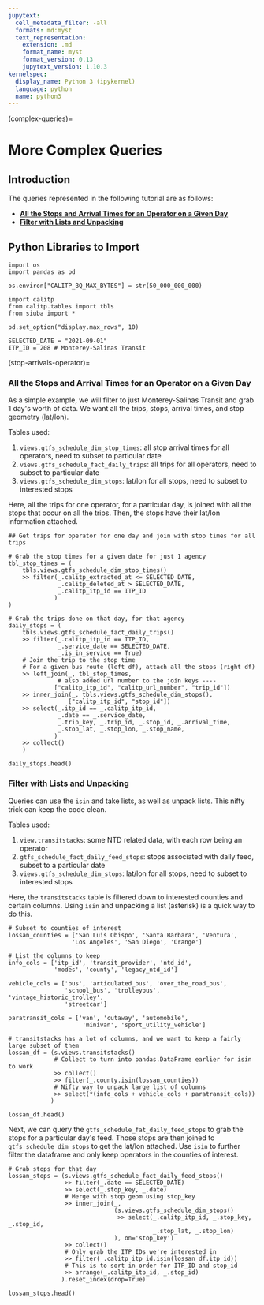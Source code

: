 ```yaml
---
jupytext:
  cell_metadata_filter: -all
  formats: md:myst
  text_representation:
    extension: .md
    format_name: myst
    format_version: 0.13
    jupytext_version: 1.10.3
kernelspec:
  display_name: Python 3 (ipykernel)
  language: python
  name: python3
---
```

(complex-queries)=
# More Complex Queries

## Introduction

The queries represented in the following tutorial are as follows:
* [**All the Stops and Arrival Times for an Operator on a Given Day**](stop-arrivals-operator)
* [**Filter with Lists and Unpacking**](#filter-with-lists-and-unpacking)

## Python Libraries to Import

```{code-cell}
import os
import pandas as pd

os.environ["CALITP_BQ_MAX_BYTES"] = str(50_000_000_000)

import calitp
from calitp.tables import tbls
from siuba import *

pd.set_option("display.max_rows", 10)

SELECTED_DATE = "2021-09-01"
ITP_ID = 208 # Monterey-Salinas Transit
```

(stop-arrivals-operator)=
### All the Stops and Arrival Times for an Operator on a Given Day

As a simple example, we will filter to just Monterey-Salinas Transit and grab 1 day's worth of data. We want all the trips, stops, arrival times, and stop geometry (lat/lon).

Tables used:
1. `views.gtfs_schedule_dim_stop_times`: all stop arrival times for all operators, need to subset to particular date
1. `views.gtfs_schedule_fact_daily_trips`: all trips for all operators, need to subset to particular date
1. `views.gtfs_schedule_dim_stops`: lat/lon for all stops, need to subset to interested stops

Here, all the trips for one operator, for a particular day, is joined with all the stops that occur on all the trips. Then, the stops have their lat/lon information attached.

```{code-cell}
## Get trips for operator for one day and join with stop times for all trips

# Grab the stop times for a given date for just 1 agency
tbl_stop_times = (
    tbls.views.gtfs_schedule_dim_stop_times()
    >> filter(_.calitp_extracted_at <= SELECTED_DATE,
              _.calitp_deleted_at > SELECTED_DATE,
              _.calitp_itp_id == ITP_ID
             )
)

# Grab the trips done on that day, for that agency
daily_stops = (
    tbls.views.gtfs_schedule_fact_daily_trips()
    >> filter(_.calitp_itp_id == ITP_ID,
              _.service_date == SELECTED_DATE,
              _.is_in_service == True)
    # Join the trip to the stop time
    # For a given bus route (left df), attach all the stops (right df)
    >> left_join(_, tbl_stop_times,
              # also added url number to the join keys ----
             ["calitp_itp_id", "calitp_url_number", "trip_id"])
    >> inner_join(_, tbls.views.gtfs_schedule_dim_stops(),
                 ["calitp_itp_id", "stop_id"])
    >> select(_.itp_id == _.calitp_itp_id,
              _.date == _.service_date,
              _.trip_key, _.trip_id, _.stop_id, _.arrival_time,
              _.stop_lat, _.stop_lon, _.stop_name,
             )
    >> collect()
    )

daily_stops.head()
```

### Filter with Lists and Unpacking

Queries can use the `isin` and take lists, as well as unpack lists. This nifty trick can keep the code clean.

Tables used:
1. `view.transitstacks`: some NTD related data, with each row being an operator
1. `gtfs_schedule_fact_daily_feed_stops`: stops associated with daily feed, subset to a particular date
1. `views.gtfs_schedule_dim_stops`: lat/lon for all stops, need to subset to interested stops

Here, the `transitstacks` table is filtered down to interested counties and certain columns. Using `isin` and unpacking a list (asterisk) is a quick way to do this.

```{code-cell}
# Subset to counties of interest
lossan_counties = ['San Luis Obispo', 'Santa Barbara', 'Ventura',
                  'Los Angeles', 'San Diego', 'Orange']

# List the columns to keep
info_cols = ['itp_id', 'transit_provider', 'ntd_id',
             'modes', 'county', 'legacy_ntd_id']

vehicle_cols = ['bus', 'articulated_bus', 'over_the_road_bus',
                'school_bus', 'trolleybus', 'vintage_historic_trolley',
                'streetcar']

paratransit_cols = ['van', 'cutaway', 'automobile',
                     'minivan', 'sport_utility_vehicle']

# transitstacks has a lot of columns, and we want to keep a fairly large subset of them
lossan_df = (s.views.transitstacks()
             # Collect to turn into pandas.DataFrame earlier for isin to work
             >> collect()
             >> filter(_.county.isin(lossan_counties))
             # Nifty way to unpack large list of columns
             >> select(*(info_cols + vehicle_cols + paratransit_cols))
            )

lossan_df.head()
```

Next, we can query the `gtfs_schedule_fat_daily_feed_stops` to grab the stops for a particular day's feed. Those stops are then joined to `gtfs_schedule_dim_stops` to get the lat/lon attached. Use `isin` to further filter the dataframe and only keep operators in the counties of interest.

```{code-cell}
# Grab stops for that day
lossan_stops = (s.views.gtfs_schedule_fact_daily_feed_stops()
                >> filter(_.date == SELECTED_DATE)
                >> select(_.stop_key, _.date)
                # Merge with stop geom using stop_key
                >> inner_join(_,
                              (s.views.gtfs_schedule_dim_stops()
                               >> select(_.calitp_itp_id, _.stop_key, _.stop_id,
                                         _.stop_lat, _.stop_lon)
                              ), on='stop_key')
                >> collect()
                # Only grab the ITP IDs we're interested in
                >> filter(_.calitp_itp_id.isin(lossan_df.itp_id))
                # This is to sort in order for ITP_ID and stop_id
                >> arrange(_.calitp_itp_id, _.stop_id)
               ).reset_index(drop=True)

lossan_stops.head()
```
